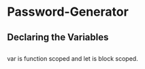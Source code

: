 # Password-Generator

## Declaring the Variables


##  

var is function scoped and let is block scoped. 
